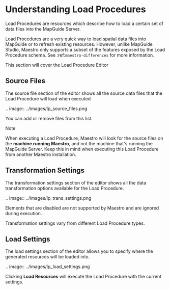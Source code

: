 # Understanding Load Procedures

Load Procedures are resources which describe how to load a certain set of data files into the MapGuide Server.

Load Procedures are a very quick way to load spatial data files into MapGuide or to refresh existing resources. However, unlike MapGuide Studio, Maestro only
supports a subset of the features exposed by the Load Procedure schema. See :ref:`maestro-differences` for more information.

This section will cover the Load Procedure Editor

## Source Files

The source file section of the editor shows all the source data files that the Load Procedure will load when executed

.. image:: ../images/lp_source_files.png

You can add or remove files from this list. 

> [!NOTE]
> When executing a Load Procedure, Maestro will look for the source files on the **machine running Maestro**, and not the machine that's running the MapGuide Server.
> Keep this in mind when executing this Load Procedure from another Maestro installation.

## Transformation Settings

The transformation settings section of the editor shows all the data transformation options available for the Load Procedure.

.. image:: ../images/lp_trans_settings.png

Elements that are disabled are not supported by Maestro and are ignored during execution.

Transformation settings vary from different Load Procedure types.

## Load Settings

The load settings section of the editor allows you to specify where the generated resources will be loaded into.

.. image:: ../images/lp_load_settings.png

Clicking **Load Resources** will execute the Load Procedure with the current settings.